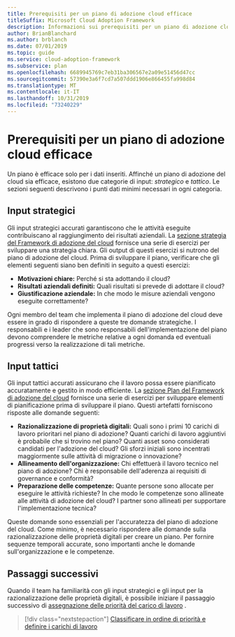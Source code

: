 ```yaml
---
title: Prerequisiti per un piano di adozione cloud efficace
titleSuffix: Microsoft Cloud Adoption Framework
description: Informazioni sui prerequisiti per un piano di adozione cloud efficace.
author: BrianBlanchard
ms.author: brblanch
ms.date: 07/01/2019
ms.topic: guide
ms.service: cloud-adoption-framework
ms.subservice: plan
ms.openlocfilehash: 6689945769c7eb31ba306567e2a09e51456d47cc
ms.sourcegitcommit: 57390e3a6f7cd7a507ddd1906e866455fa998d84
ms.translationtype: MT
ms.contentlocale: it-IT
ms.lasthandoff: 10/31/2019
ms.locfileid: "73240229"
---
```

# <a name="prerequisites-for-an-effective-cloud-adoption-plan"></a>Prerequisiti per un piano di adozione cloud efficace

Un piano è efficace solo per i dati inseriti. Affinché un piano di adozione del cloud sia efficace, esistono due categorie di input: *strategico* e *tattico*. Le sezioni seguenti descrivono i punti dati minimi necessari in ogni categoria.

## <a name="strategic-inputs"></a>Input strategici

Gli input strategici accurati garantiscono che le attività eseguite contribuiscano al raggiungimento dei risultati aziendali. La [sezione strategia del Framework di adozione del cloud](../strategy/index.md) fornisce una serie di esercizi per sviluppare una strategia chiara. Gli output di questi esercizi si nutrono del piano di adozione del cloud. Prima di sviluppare il piano, verificare che gli elementi seguenti siano ben definiti in seguito a questi esercizi:

- **Motivazioni chiare:** Perché si sta adottando il cloud?
- **Risultati aziendali definiti:** Quali risultati si prevede di adottare il cloud?
- **Giustificazione aziendale:** In che modo le misure aziendali vengono eseguite correttamente?

Ogni membro del team che implementa il piano di adozione del cloud deve essere in grado di rispondere a queste tre domande strategiche. I responsabili e i leader che sono responsabili dell'implementazione del piano devono comprendere le metriche relative a ogni domanda ed eventuali progressi verso la realizzazione di tali metriche.

## <a name="tactical-inputs"></a>Input tattici

Gli input tattici accurati assicurano che il lavoro possa essere pianificato accuratamente e gestito in modo efficiente. La [sezione Plan del Framework di adozione del cloud](./index.md) fornisce una serie di esercizi per sviluppare elementi di pianificazione prima di sviluppare il piano. Questi artefatti forniscono risposte alle domande seguenti:

- **Razionalizzazione di proprietà digitali:** Quali sono i primi 10 carichi di lavoro prioritari nel piano di adozione? Quanti carichi di lavoro aggiuntivi è probabile che si trovino nel piano? Quanti asset sono considerati candidati per l'adozione del cloud? Gli sforzi iniziali sono incentrati maggiormente sulle attività di migrazione o innovazione?
- **Allineamento dell'organizzazione:** Chi effettuerà il lavoro tecnico nel piano di adozione? Chi è responsabile dell'aderenza ai requisiti di governance e conformità?
- **Preparazione delle competenze:** Quante persone sono allocate per eseguire le attività richieste? In che modo le competenze sono allineate alle attività di adozione del cloud? I partner sono allineati per supportare l'implementazione tecnica?

Queste domande sono essenziali per l'accuratezza del piano di adozione del cloud. Come minimo, è necessario rispondere alle domande sulla razionalizzazione delle proprietà digitali per creare un piano. Per fornire sequenze temporali accurate, sono importanti anche le domande sull'organizzazione e le competenze.

## <a name="next-steps"></a>Passaggi successivi

Quando il team ha familiarità con gli input strategici e gli input per la razionalizzazione delle proprietà digitali, è possibile iniziare il passaggio successivo di [assegnazione delle priorità del carico di lavoro](./workloads.md) .

> [!div class="nextstepaction"]
> [Classificare in ordine di priorità e definire i carichi di lavoro](./workloads.md)
